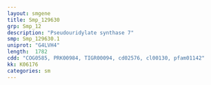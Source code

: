 ```yaml
---
layout: smgene
title: Smp_129630
grp: Smp_12
description: "Pseudouridylate synthase 7"
smp: Smp_129630.1
uniprot: "G4LVH4"
length:  1782
cdd: "COG0585, PRK00984, TIGR00094, cd02576, cl00130, pfam01142"
kk: K06176
categories: sm
---
```

